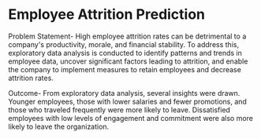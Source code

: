 # Employee Attrition Prediction

Problem Statement- High employee attrition rates can be detrimental to a company's productivity, morale, and financial stability. To address this, exploratory data analysis is conducted to identify patterns and trends in employee data, uncover significant factors leading to attrition, and enable the company to implement measures to retain employees and decrease attrition rates.

Outcome- From exploratory data analysis, several insights were drawn. Younger employees, those with lower salaries and fewer promotions, and those who traveled frequently were more likely to leave. Dissatisfied employees with low levels of engagement and commitment were also more likely to leave the organization.
